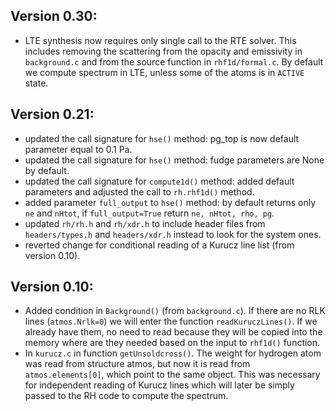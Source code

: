 Version 0.30:
-------------

* LTE synthesis now requires only single call to the RTE solver. This includes removing the scattering from the opacity and emissivity in `background.c` and from the source function in `rhf1d/formal.c`. By default we compute spectrum in LTE, unless some of the atoms is in `ACTIVE` state.

Version 0.21:
-------------

* updated the call signature for `hse()` method: pg_top is now default parameter equal to 0.1 Pa.
* updated the call signature for `hse()` method: fudge parameters are None by default.
* updated the call signature for `compute1d()` method: added default parameters and adjusted the call to `rh.rhf1d()` method.
* added parameter `full_output` to `hse()` method: by default returns only `ne` and `nHtot`, if `full_output=True` return `ne, nHtot, rho, pg`.
* updated `rh/rh.h` and `rh/xdr.h` to include header files from `headers/types.h` and `headers/xdr.h` instead to look for the system ones.
* reverted change for conditional reading of a Kurucz line list (from version 0.10).

Version 0.10:
-------------

* Added condition in `Background()` (from `background.c`). If there are no RLK lines (`atmos.Nrlk=0`) we will enter the function `readKuruczLines()`. If we already have them, no need to read because they will be copied into the memory where are they needed based on the input to `rhf1d()` function.
* In `kurucz.c` in function `getUnsoldcross()`. The weight for hydrogen atom was read from structure atmos, but now it is read from `atmos.elements[0]`, which point to the same object. This was necessary for independent reading of Kurucz lines which will later be simply passed to the RH code to compute the spectrum.
